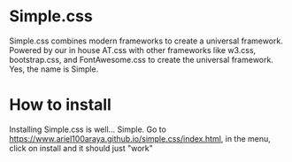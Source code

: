 # Simple.css
Simple.css combines modern frameworks to create a universal framework. Powered by our in house AT.css with other frameworks like w3.css, bootstrap.css, and FontAwesome.css to create the universal framework. Yes, the name is Simple.

# How to install
Installing Simple.css is well... Simple. Go to https://www.ariel100araya.github.io/simple.css/index.html, in the menu, click on install and it should just "work"
